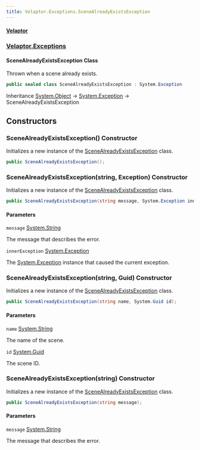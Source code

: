 ```yaml
---
title: Velaptor.Exceptions.SceneAlreadyExistsException
---
```


#### [Velaptor](Namespaces.md 'Velaptor Namespaces')
### [Velaptor.Exceptions](Velaptor.Exceptions.md 'Velaptor.Exceptions')

#### SceneAlreadyExistsException Class

Thrown when a scene already exists.

```csharp
public sealed class SceneAlreadyExistsException : System.Exception
```

Inheritance [System.Object](https://docs.microsoft.com/en-us/dotnet/api/System.Object 'System.Object') → [System.Exception](https://docs.microsoft.com/en-us/dotnet/api/System.Exception 'System.Exception') → SceneAlreadyExistsException
## Constructors

<a name='Velaptor.Exceptions.SceneAlreadyExistsException.SceneAlreadyExistsException()'></a>

### SceneAlreadyExistsException() Constructor

Initializes a new instance of the [SceneAlreadyExistsException](Velaptor.Exceptions.SceneAlreadyExistsException.md 'Velaptor.Exceptions.SceneAlreadyExistsException') class.

```csharp
public SceneAlreadyExistsException();
```

<a name='Velaptor.Exceptions.SceneAlreadyExistsException.SceneAlreadyExistsException(string,System.Exception)'></a>

### SceneAlreadyExistsException(string, Exception) Constructor

Initializes a new instance of the [SceneAlreadyExistsException](Velaptor.Exceptions.SceneAlreadyExistsException.md 'Velaptor.Exceptions.SceneAlreadyExistsException') class.

```csharp
public SceneAlreadyExistsException(string message, System.Exception innerException);
```
#### Parameters

<a name='Velaptor.Exceptions.SceneAlreadyExistsException.SceneAlreadyExistsException(string,System.Exception).message'></a>

`message` [System.String](https://docs.microsoft.com/en-us/dotnet/api/System.String 'System.String')

The message that describes the error.

<a name='Velaptor.Exceptions.SceneAlreadyExistsException.SceneAlreadyExistsException(string,System.Exception).innerException'></a>

`innerException` [System.Exception](https://docs.microsoft.com/en-us/dotnet/api/System.Exception 'System.Exception')

The [System.Exception](https://docs.microsoft.com/en-us/dotnet/api/System.Exception 'System.Exception') instance that caused the current exception.

<a name='Velaptor.Exceptions.SceneAlreadyExistsException.SceneAlreadyExistsException(string,System.Guid)'></a>

### SceneAlreadyExistsException(string, Guid) Constructor

Initializes a new instance of the [SceneAlreadyExistsException](Velaptor.Exceptions.SceneAlreadyExistsException.md 'Velaptor.Exceptions.SceneAlreadyExistsException') class.

```csharp
public SceneAlreadyExistsException(string name, System.Guid id);
```
#### Parameters

<a name='Velaptor.Exceptions.SceneAlreadyExistsException.SceneAlreadyExistsException(string,System.Guid).name'></a>

`name` [System.String](https://docs.microsoft.com/en-us/dotnet/api/System.String 'System.String')

The name of the scene.

<a name='Velaptor.Exceptions.SceneAlreadyExistsException.SceneAlreadyExistsException(string,System.Guid).id'></a>

`id` [System.Guid](https://docs.microsoft.com/en-us/dotnet/api/System.Guid 'System.Guid')

The scene ID.

<a name='Velaptor.Exceptions.SceneAlreadyExistsException.SceneAlreadyExistsException(string)'></a>

### SceneAlreadyExistsException(string) Constructor

Initializes a new instance of the [SceneAlreadyExistsException](Velaptor.Exceptions.SceneAlreadyExistsException.md 'Velaptor.Exceptions.SceneAlreadyExistsException') class.

```csharp
public SceneAlreadyExistsException(string message);
```
#### Parameters

<a name='Velaptor.Exceptions.SceneAlreadyExistsException.SceneAlreadyExistsException(string).message'></a>

`message` [System.String](https://docs.microsoft.com/en-us/dotnet/api/System.String 'System.String')

The message that describes the error.